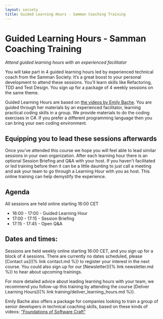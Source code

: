 ```yaml
---
layout: society
title: Guided Learning Hours - Samman Coaching Training
---
```


# Guided Learning Hours - Samman Coaching Training
_Attend guided learning hours with an experienced facilitator_

You will take part in 4 guided learning hours led by experienced technical coach from the Samman Society. It’s a great boost to your personal development to attend these sessions. You'll learn skills like Refactoring, TDD and Test Design. You sign up for a package of 4 weekly sessions on the same theme. 

Guided Learning Hours are based on [the videos by Emily Bache](https://www.youtube.com/playlist?list=PL7GpAlmbnHyAEyVy5S9ZrJSMrbsn4dg6W). You are guided through her materials by an experienced facilitator, learning practical coding skills in a group. We provide materials to do the coding exercises in C#. If you prefer a different programming language then you can bring your own coding environment. 

## Equipping you to lead these sessions afterwards
Once you’ve attended this course we hope you will feel able to lead similar sessions in your own organization. After each learning hour there is an optional Session Briefing and Q&A with your host. If you haven't facilitated or led training before then it can be a little daunting to just call a meeting and ask your team to go through a Learning Hour with you as host. This online training can help demystify the experience. 

## Agenda
All sessions are held online starting 16:00 CET

* 16:00 - 17:00 - Guided Learning Hour
* 17:00 - 17:15 - Session Briefing
* 17:15 - 17:45 - Open Q&A

## Dates and times:
Sessions are held weekly online starting 16:00 CET, and you sign up for a block of 4 sessions. There are currently no dates scheduled, please [Contact us]({% link contact.md %}) to register your interest in the next course. You could also sign up for our [Newsletter]({% link newsletter.md %}) to hear about upcoming trainings.

For more detailed advice about leading learning hours with your team, we recommend you follow-up this training by attending the course [Deliver Learning Hours]({% link training/deliver_learning_hours.md %}). 

Emily Bache also offers a package for companies looking to train a group of senior developers in technical coaching skills, based on these kinds of videos: ["Foundations of Software Craft"](https://emilybache.com/foundations-of-software-craft/)
